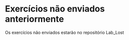 # Exercícios não enviados anteriormente

Os exercícios não enviados estarão no repositório Lab_Lost
